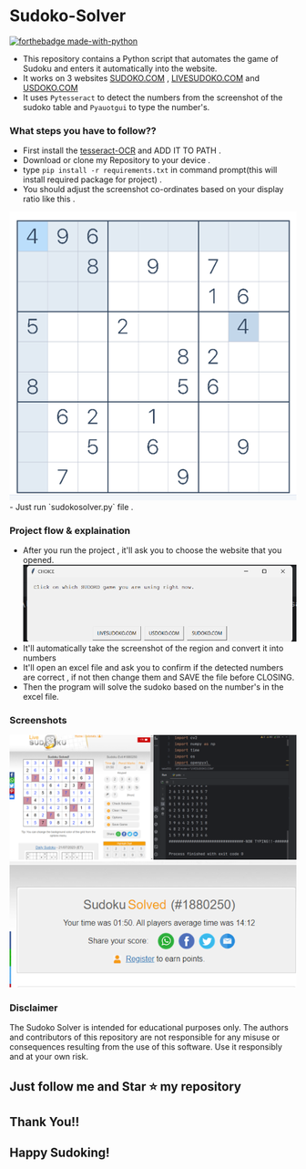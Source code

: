 # Sudoko-Solver
[![forthebadge made-with-python](http://ForTheBadge.com/images/badges/made-with-python.svg)](https://www.python.org/)                 

- This repository contains a Python script that automates the game of Sudoku and enters it automatically into the website.
- It works on 3 websites  [SUDOKO.COM](https://sudoku.com/) , [LIVESUDOKO.COM](https://www.livesudoku.com/) and [USDOKO.COM](https://www.usdoku.com/)
- It uses `Pytesseract` to detect the numbers from the screenshot of the sudoko table and `Pyauotgui` to type the number's.

### What steps you have to follow??

- First install the [tesseract-OCR](https://tesseract-ocr.github.io/tessdoc/Downloads.html) and ADD IT TO PATH .
-  Download or clone my Repository to your device .
- type `pip install -r requirements.txt` in command prompt(this will install required package for project) .
- You should adjust the screenshot co-ordinates based on your display ratio like this . 
 <img src= "https://github.com/MusadiqPasha/Sudoko-Solver/blob/main/ScreenShots/region.png">
- Just run `sudokosolver.py` file .

### Project flow & explaination

- After you run the project , it'll ask you to choose the website that you opened.
    <img src='https://github.com/MusadiqPasha/Sudoko-Solver/blob/main/ScreenShots/gui.png'>
- It'll automatically take the screenshot of the region and convert it into numbers
- It'll open an excel file and ask you to confirm if the detected numbers are correct , if not then change them and SAVE the file before CLOSING.
- Then the program will solve the sudoko based on the number's in the excel file.



### Screenshots

<img src="https://github.com/MusadiqPasha/Sudoko-Solver/blob/main/ScreenShots/splitscreen.png">

<img src="https://github.com/MusadiqPasha/Sudoko-Solver/blob/main/ScreenShots/aftermath.png">


### Disclaimer
The Sudoko Solver is intended for educational purposes only. The authors and contributors of this repository are not responsible for any misuse or consequences resulting from the use of this software. Use it responsibly and at your own risk.


## Just follow me and Star ⭐ my repository 
## Thank You!!
## Happy Sudoking!
